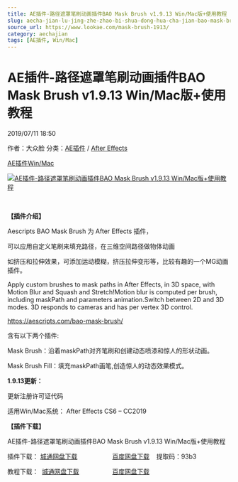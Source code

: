 ```yaml
---
title: AE插件-路径遮罩笔刷动画插件BAO Mask Brush v1.9.13 Win/Mac版+使用教程
slug: aecha-jian-lu-jing-zhe-zhao-bi-shua-dong-hua-cha-jian-bao-mask-brush-v1-9-13-win-macban-shi-yong-jiao-cheng
source_url: https://www.lookae.com/mask-brush-1913/
category: aechajian
tags: [AE插件, Win/Mac]
---
```

# AE插件-路径遮罩笔刷动画插件BAO Mask Brush v1.9.13 Win/Mac版+使用教程

2019/07/11 18:50

作者：大众脸
分类：[AE插件](https://www.lookae.com/after-effects/aechajian/) / [After Effects](https://www.lookae.com/after-effects/)

[AE插件](https://www.lookae.com/tag/ae%e6%8f%92%e4%bb%b6/)[Win/Mac](https://www.lookae.com/tag/winmac/)

[![AE插件-路径遮罩笔刷动画插件BAO Mask Brush v1.9.13 Win/Mac版+使用教程](https://www.lookae.com/wp-content/uploads/2014/01/Mask-Brush.jpg "AE插件-路径遮罩笔刷动画插件BAO Mask Brush v1.9.13 Win/Mac版+使用教程-LookAE.com")](https://www.lookae.com/wp-content/uploads/2014/01/Mask-Brush.jpg)

[﻿](https://cloud.video.taobao.com//play/u/705956171/p/1/e/6/t/1/50056322866.mp4)

**【插件介绍】**

Aescripts BAO Mask Brush 为 After Effects 插件，

可以应用自定义笔刷来填充路径，在三维空间路径做物体动画

如挤压和拉伸效果，可添加运动模糊，挤压拉伸变形等，比较有趣的一个MG动画插件。

Apply custom brushes to mask paths in After Effects, in 3D space, with Motion Blur and Squash and Stretch!Motion blur is computed per brush, including maskPath and parameters animation.Switch between 2D and 3D modes. 3D responds to cameras and has per vertex 3D control.

https://aescripts.com/bao-mask-brush/

含有以下两个插件:

Mask Brush：沿着maskPath对齐笔刷和创建动态喷漆和惊人的形状动画。

Mask Brush Fill：填充maskPath画笔,创造惊人的动态效果模式。

**1.9.13更新：**

更新注册许可证代码

适用Win/Mac系统： After Effects CS6 – CC2019

**【插件下载】**

AE插件-路径遮罩笔刷动画插件BAO Mask Brush v1.9.13 Win/Mac版+使用教程

插件下载： [城通网盘下载](https://lookae.ctfile.com/fs/680462-387159309)                    [百度网盘下载](https://pan.baidu.com/s/1mYxQpqTodsz3JklGyrvffA)    提取码：93b3

教程下载：  [城通网盘下载](https://lookae.ctfile.com/fs/680462-231210596)                   [百度网盘下载](https://pan.baidu.com/s/1eSB47xK)
